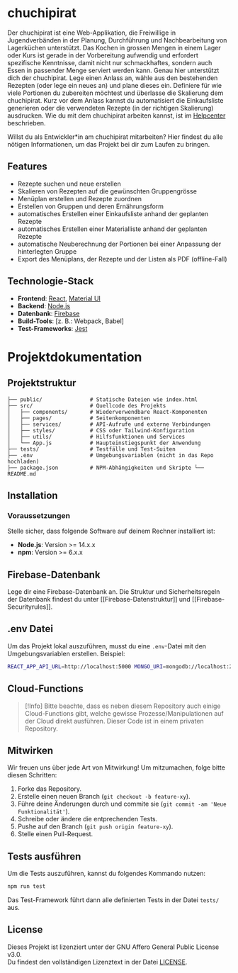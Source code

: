 # chuchipirat

Der chuchipirat ist eine Web-Applikation, die Freiwillige in Jugendverbänden in der Planung, Durchführung und Nachbearbeitung von Lagerküchen unterstützt. Das Kochen in grossen Mengen in einem Lager oder Kurs ist gerade in der Vorbereitung aufwendig und erfordert spezifische Kenntnisse, damit nicht nur schmackhaftes, sondern auch Essen in passender Menge serviert werden kann. Genau hier unterstützt dich der chuchipirat. Lege einen Anlass an, wähle aus den bestehenden Rezepten (oder lege ein neues an) und plane dieses ein. Definiere für wie viele Portionen du zubereiten möchtest und überlasse die Skalierung dem chuchipirat. Kurz vor dem Anlass kannst du automatisiert die Einkaufsliste generieren oder die verwendeten Rezepte (in der richtigen Skalierung) ausdrucken. Wie du mit dem chuchipirat arbeiten kannst, ist im [Helpcenter](https://help.chuchipirat.ch/) beschrieben.

Willst du als Entwickler\*in am chuchipirat mitarbeiten? Hier findest du alle nötigen Informationen, um das Projekt bei dir zum Laufen zu bringen.

## Features

- Rezepte suchen und neue erstellen
- Skalieren von Rezepten auf die gewünschten Gruppengrösse
- Menüplan erstellen und Rezepte zuordnen
- Erstellen von Gruppen und deren Ernährungsform
- automatisches Erstellen einer Einkaufsliste anhand der geplanten Rezepte
- automatisches Erstellen einer Materialliste anhand der geplanten Rezepte
- automatische Neuberechnung der Portionen bei einer Anpassung der hinterlegten Gruppe
- Export des Menüplans, der Rezepte und der Listen als PDF (offline-Fall)

## Technologie-Stack

- **Frontend**: [React](https://react.dev/), [Material UI](https://mui.com/)
- **Backend**: [Node.js](https://nodejs.org/en)
- **Datenbank**: [Firebase](https://firebase.google.com/)
- **Build-Tools**: [z. B.: Webpack, Babel]
- **Test-Frameworks**: [Jest](https://jestjs.io/)

# Projektdokumentation

## Projektstruktur

```
├── public/               # Statische Dateien wie index.html
├── src/                  # Quellcode des Projekts
│   ├── components/       # Wiederverwendbare React-Komponenten
│   ├── pages/            # Seitenkomponenten
│   ├── services/         # API-Aufrufe und externe Verbindungen
│   ├── styles/           # CSS oder Tailwind-Konfiguration
│   ├── utils/            # Hilfsfunktionen und Services
│   └── App.js            # Haupteinstiegspunkt der Anwendung
├── tests/                # Testfälle und Test-Suiten
├── .env                  # Umgebungsvariablen (nicht in das Repo hochladen)
├── package.json          # NPM-Abhängigkeiten und Skripte └── README.md
```

## Installation

### Voraussetzungen

Stelle sicher, dass folgende Software auf deinem Rechner installiert ist:

- **Node.js**: Version >= 14.x.x
- **npm**: Version >= 6.x.x

## Firebase-Datenbank

Lege dir eine Firebase-Datenbank an. Die Struktur und Sicherheitsregeln der Datenbank findest du unter [[Firebase-Datenstruktur]] und [[Firebase-Securityrules]].

## .env Datei

Um das Projekt lokal auszuführen, musst du eine `.env`-Datei mit den Umgebungsvariablen erstellen. Beispiel:

```bash
REACT_APP_API_URL=http://localhost:5000 MONGO_URI=mongodb://localhost:27017/chuchipirat PORT=3000
```

## Cloud-Functions

> [!Info]
> Bitte beachte, dass es neben diesem Repository auch einige Cloud-Functions gibt, welche gewisse Prozesse/Manipulationen auf der Cloud direkt ausführen. Dieser Code ist in einem privaten Repository.

## Mitwirken

Wir freuen uns über jede Art von Mitwirkung! Um mitzumachen, folge bitte diesen Schritten:

1. Forke das Repository.
2. Erstelle einen neuen Branch (`git checkout -b feature-xy`).
3. Führe deine Änderungen durch und commite sie (`git commit -am 'Neue Funktionalität'`).
4. Schreibe oder ändere die entprechenden Tests.
5. Pushe auf den Branch (`git push origin feature-xy`).
6. Stelle einen Pull-Request.

## Tests ausführen

Um die Tests auszuführen, kannst du folgendes Kommando nutzen:

```bash
npm run test
```

Das Test-Framework führt dann alle definierten Tests in der Datei `tests/` aus.

## License

Dieses Projekt ist lizenziert unter der GNU Affero General Public License v3.0.  
Du findest den vollständigen Lizenztext in der Datei [LICENSE](./LICENSE).
